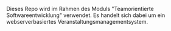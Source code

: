 Dieses Repo wird im Rahmen des Moduls "Teamorientierte Softwareentwicklung" verwendet. Es handelt sich dabei um ein webserverbasiertes Veranstaltungsmanagementsystem.
